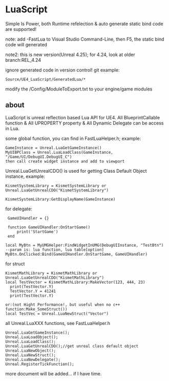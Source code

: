 # LuaScript
Simple Is Power, both Runtime refelection & auto generate static bind code are supported!

note: add -FastLua to Visual Studio Command-Line, then F5, the static bind code will generated 

note2: this is new version(Unreal 4.25); for 4.24, look at older branch:REL_4.24

ignore generated code in version control!
git example:

    Source/UE4_LuaScript/GeneratedLua/*

modify the /Config/ModuleToExport.txt to your engine/game modules

## about
  LuaScript is unreal reflection based Lua API for UE4. All BlueprintCallable function & All UPROPERTY property & All Dynamic Delegate can be access in Lua.
  
  some global function, you can find in FastLuaHelper.h; example:
  
    GameInstance = Unreal.LuaGetGameInstance()
    MyUIBPClass = Unreal.LuaLoadClass(GameInstance, "/Game/UI/DebugUI.DebugUI_C")
    then call create widget instance and add to viewport
  
  Unreal.LuaGetUnrealCDO() is used for getting Class Default Object instance, example: 
  
    KismetSystemLibrary = KismetSystemLibrary or Unreal.LuaGetUnrealCDO("KismetSystemLibrary")
    
    KismetSystemLibrary:GetDisplayName(GameInstance)
    
   
 for delegate:
 
     GameUIHandler = {} 
     
     function GameUIHandler:OnStartGame()
         print('StartGame')
     end
     
    local MyBtn = MyUMGHelper:FindWidgetInUMG(DebugUIInstance, "TestBtn")
    --param is: lua function, lua table[option]
    MyBtn.OnClicked:Bind(GameUIHandler.OnStartGame, GameUIHandler)
    
 for struct 
 
    KismetMathLibrary = KismetMathLibrary or Unreal.LuaGetUnrealCDO("KismetMathLibrary")
    local TestVector = KismetMathLibrary:MakeVector(123, 444, 23)
	  print(TestVector.Y)
	  TestVector.Y = 41241
	  print(TestVector.Y)
	  
    or:(not Hight Performance!, but useful when no c++ function:Make_SomeStruct())
    local TestVec = Unreal.LuaNewStruct("Vector")
      
all Unreal.LuaXXX functions, see FastLuaHelper.h

    Unreal.LuaGetGameInstance();
    Unreal.LuaLoadObject();
    Unreal.LuaLoadClass();
    Unreal.LuaGetUnrealCDO();//get unreal class default object
    Unreal.LuaNewObject();
    Unreal.LuaNewStruct();
    Unreal.LuaNewDelegate();
    Unreal.RegisterTickFunction();
	
more document will be added... if I have time.
    

